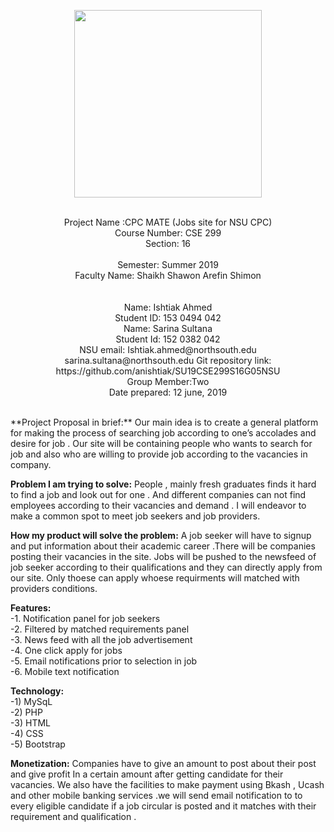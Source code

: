 <p align="center">
  <img width="300" height="300" src="https://github.com/anishtiak/SU19CSE299S16G05NSU/blob/Sarina/Mockup/nsu.jpg">
</p>


<dt>
 <p align="center">       <br/>
Project Name :CPC MATE (Jobs site for NSU CPC)<br/>
Course Number: CSE 299<br/>
Section: 16<br/><br/>
Semester: Summer 2019<br/>
Faculty Name: Shaikh Shawon Arefin Shimon<br/><br/><br/>
Name:	Ishtiak Ahmed<br/>
Student ID:	153 0494 042<br/>
Name: Sarina Sultana<br/>
Student Id: 152 0382 042<br/>
NSU email:	Ishtiak.ahmed@northsouth.edu	<br/>
sarina.sultana@northsouth.edu
Git repository link:	https://github.com/anishtiak/SU19CSE299S16G05NSU <br/>
Group Member:Two<br/>
Date prepared: 12 june, 2019 <br/>
</p>

<br/>
**Project Proposal in brief:**
Our main idea is to create a general platform for making the process of searching job according to one’s accolades and desire for job  . Our site will be containing people who wants to search for job and also who are willing to  provide  job according to the vacancies in company.


**Problem I am trying to solve:**
 People  , mainly fresh graduates finds it hard to find a job and look out for one . And different companies can not find employees according  to their vacancies and demand . I will endeavor to make a common spot to meet job seekers  and job providers.


**How my product will solve the problem:**
A job seeker will have to signup and put information about their academic career  .There will be companies posting their vacancies in the site. Jobs will be pushed to the  newsfeed of job seeker according to their qualifications and they can directly apply from our site. Only thoese can apply whoese requirments will matched with providers conditions.

**Features:**<br/>
-1.	Notification panel for job seekers <br/>
-2.	Filtered by matched requirements panel <br/>
-3.	News feed with all the job advertisement <br/>
-4.	One click apply for jobs <br/>
-5.	Email notifications prior to selection in job <br/>
-6.	Mobile text notification <br/>


**Technology:**<br/>
-1)	MySqL <br/>
-2)	PHP <br/>
-3)	HTML <br/>
-4)	CSS <br/>
-5)	Bootstrap <br/>

**Monetization:**
Companies have to give an amount to post about their post and give profit In a certain amount after getting candidate for their vacancies. We also have the facilities to make payment using Bkash , Ucash and other mobile banking services .we will send email notification to to every eligible candidate if a job circular is posted and it matches with their requirement and qualification .

</p>

</dt>
